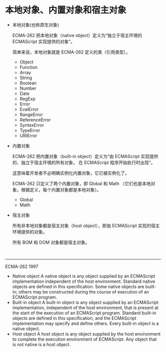 # 本地对象、内置对象和宿主对象

* 本地对象(也称原生对象)

  ECMA-262 把本地对象（native object）定义为“独立于宿主环境的 ECMAScript 实现提供的对象”。
  
  简单来说，本地对象就是 ECMA-262 定义的类（引用类型）。

  * Object
  * Function
  * Array
  * String
  * Boolean
  * Number
  * Date
  * RegExp
  * Error
  * EvalError
  * RangeError
  * ReferenceError
  * SyntaxError
  * TypeError
  * URIError

* 内置对象

  ECMA-262 把内置对象（built-in object）定义为“由 ECMAScript 实现提供的、独立于宿主环境的所有对象，
  在 ECMAScript 程序开始执行时出现”。

  这意味着开发者不必明确实例化内置对象，它已被实例化了。

  ECMA-262 只定义了两个内置对象，即 Global 和 Math （它们也是本地对象，根据定义，每个内置对象都是本地对象）。

  * Global
  * Math

* 宿主对象

  所有非本地对象都是宿主对象（host object），即由 ECMAScript 实现的宿主环境提供的对象。

  所有 BOM 和 DOM 对象都是宿主对象。

&emsp;

---

ECMA-262 1997
* Native object
  A native object is any object supplied by an ECMAScript implementation independent of the host environment. Standard native objects are defined in this specification. Some native objects are built-in; others may be
constructed during the course of execution of an ECMAScript program.
* Built-in object
  A built-in object is any object supplied by an ECMAScript implementation, independent of the host environment, that is present at the start of the execution of an ECMAScript program. Standard built-in objects are defined in this specification, and the ECMAScript implementation may specify and define others. Every built-in object is a native object.
* Host object
  A host object is any object supplied by the host environment to complete the execution environment of ECMAScript. Any object that is not native is a host object.
